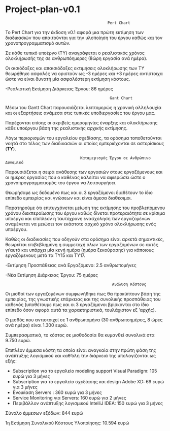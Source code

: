# Project-plan-v0.1



                                                 Pert Chart 



Το Pert Chart  για την έκδοση v0.1 αφορά μια πρώτη εκτίμηση των διαδικασιών που απαιτούνται για την υλοποίηση του έργου καθώς και τον χρονοπρογραμματισμό αυτών.

Σε κάθε τυπικό υποέργο (ΤΥ) αναγράφεται ο ρεαλιστικός χρόνος ολοκλήρωσής της σε ανθρωπόημερες (8ώρη εργασία ανά ημέρα).

Οι αισιόδοξες και απαισιόδοξες εκτιμήσεις ολοκλήρωσης των ΤΥ θεωρήθηκε ασφαλές να οριστούν ως -3 ημέρες και +3 ημέρες αντίστοιχα ώστε να είναι δυνατή μία ασφαλέστερη εκτίμηση κόστους.



-Ρεαλιστική Εκτίμηση Διάρκειας Έργου: 86 ημέρες





         

                                                  Gant Chart



Mέσω του Gantt Chart παρουσιάζεται λεπτομερώς η χρονική αλληλουχία και οι εξαρτήσεις ανάμεσα στις τυπικές υποδιεργασίες του έργου μας.

Παρέχονται επίσης οι ακριβείς ημερομηνίες έναρξης και ολοκλήρωσης κάθε υποέργου βάση της ρεαλιστικής αρχικής εκτίμησης.

Λόγω περιορισμών του εργαλείου σχεδίασης, τα ορόσημα τοποθετούνται νοητά στο τέλος των διαδικασιών οι οποίες εμπεριέχονται σε αστερίσκους (****ΤΥ****).


                   
                  
                

               
                   
                  


                                     Καταμερισμός Έργου σε Ανθρώπινο Δυναμικό    




Παρουσιάζεται η σειρά ανάθεσης των εργασιών στους εργαζόμενους και οι ημέρες εργασίας που ο καθένας καλείται να αφιερώσει ώστε ο χρονοπρογραμματισμός του έργου να λειτουργήσει.


Θεωρήσαμε ως δεδομένο πως και οι 3 εργαζόμενοι διαθέτουν το ίδιο επίπεδο εμπειρίας και γνώσεων και είναι άμεσα διαθέσιμοι.


Παρατηρούμε ότι επιτυγχάνεται μείωση της εκτίμησης του προβλεπόμενου χρόνου διεκπεραίωσης του έργου καθώς δίνεται προτεραιότητα σε κρίσιμα υποέργα και επιπλέον η ταυτόχρονη ενασχόληση των εργαζομένων αναμένεται να μειώσει τον εκάστοτε αρχικό χρόνο ολοκλήρωσης ενός υποέργου.


Καθώς οι διαδικασίες που οδηγούν στα ορόσημα είναι αρκετά σημαντικές, θεωρείται επιβεβλημένη η συμμετοχή όλων των εργαζομένων σε αυτές γι’αυτό και υπάρχει μία κενή ημέρα (ημέρα ξεκούρασης) για κάποιους εργαζόμενους μετά τα ΤΥ15 και ΤΥ17.



-Εκτίμηση Προσπάθειας ανά Εργαζόμενο: 2.5 ανθρωπομήνες 

-Νέα Εκτίμηση Διάρκειας Έργου: 75 ημέρες



                                           





                                              
                                                   Ανάλυση Κόστους  

Οι μισθοί των εργαζομένων συμφωνήθηκε πως θα προκύπτουν βάση της εμπειρίας, της γνωστικής επάρκειας και της συνολικής προσπάθειας του καθενός (υποθέτουμε πως και οι 3 εργαζόμενοι βρίσκονται στο ίδιο επίπεδο όσον αφορά αυτά τα χαρακτηριστικά, τουλάχιστον εξ ’αρχής).

Ο μισθός που αντιστοιχεί σε 1 ανθρωπομήνα (30 ανθρωποημέρες, 8 ώρες ανά ημέρα) είναι 1.300 ευρώ.

Συμπερασματικά, το κόστος σε μισθοδοσία θα κυμανθεί συνολικά στα 9.750 ευρώ.

Επιπλέον έμμεσα κόστη τα οποία είναι αναγκαία στην πρώτη φάση της ανάπτυξης λογισμικού και καθ’όλη την διάρκειά της  υπολογίζονται ως εξής:


-	Subscription για το εργαλείο modeling support Visual Paradigm: 105 ευρώ για 3 μήνες
-	Subscription για το εργαλείο σχεδίασης και design Adobe XD: 69 ευρώ για 3 μήνες
-	Ενοικίαση Servers : 360 ευρώ για 3 μήνες
-	Service Monitoring για Servers: 160 ευρώ για 2 μήνες
-	Περιβάλλον ανάπτυξης λογισμικού IntelliJ IDEA: 150 ευρώ για 3 μήνες


Σύνολο έμμεσων εξόδων:  844 ευρώ



1η Εκτίμηση Συνολικού Κόστους Υλοποίησης: 10.594 ευρώ
